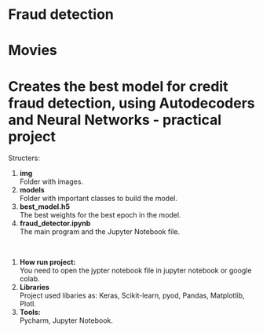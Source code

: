 # Fraud detection


# Movies
<h1><b>Creates the best model for credit fraud detection, using Autodecoders and Neural Networks  </b> - practical project</h1>

<p>Structers:</b>
<ol>
	<li><b>img</b></li>
	Folder with images.
	<li><b>models</b></li>
	Folder with important classes to build the model.
    <li><b>best_model.h5</b></li>
	The best weights for the best epoch in the model.
    <li><b>fraud_detector.ipynb</b></li>
	The main program and the Jupyter Notebook file.
</ol>
<br>
<ol>
	<li><b>How run project:</b></li>
	You need to open the jypter notebook file in jupyter notebook or google colab. 
	<li><b>Libraries</b></li>
	Project used libaries as: Keras, Scikit-learn, pyod, Pandas, Matplotlib, Plotl.
	<li><b>Tools:</b></li>
	Pycharm, Jupyter Notebook.
</ol>
